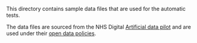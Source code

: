 This directory contains sample data files that are used for the automatic tests.

The data files are sourced from the NHS Digital [Artificial data pilot](https://digital.nhs.uk/services/artificial-data) and are used under their [open data policies](https://digital.nhs.uk/services/supporting-open-data-and-transparency).

